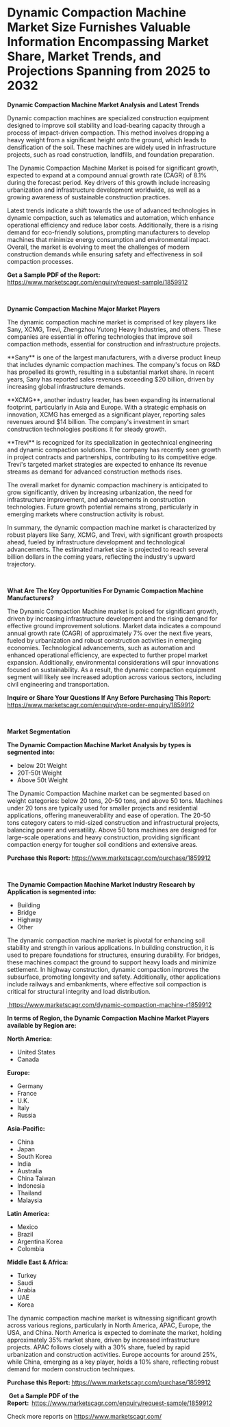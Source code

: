 <p><h1>Dynamic Compaction Machine Market Size Furnishes Valuable Information Encompassing Market Share, Market Trends, and Projections Spanning from 2025 to 2032</h1></p><p><strong>Dynamic Compaction Machine Market Analysis and Latest Trends</strong></p>
<p><p>Dynamic compaction machines are specialized construction equipment designed to improve soil stability and load-bearing capacity through a process of impact-driven compaction. This method involves dropping a heavy weight from a significant height onto the ground, which leads to densification of the soil. These machines are widely used in infrastructure projects, such as road construction, landfills, and foundation preparation.</p><p>The Dynamic Compaction Machine Market is poised for significant growth, expected to expand at a compound annual growth rate (CAGR) of 8.1% during the forecast period. Key drivers of this growth include increasing urbanization and infrastructure development worldwide, as well as a growing awareness of sustainable construction practices. </p><p>Latest trends indicate a shift towards the use of advanced technologies in dynamic compaction, such as telematics and automation, which enhance operational efficiency and reduce labor costs. Additionally, there is a rising demand for eco-friendly solutions, prompting manufacturers to develop machines that minimize energy consumption and environmental impact. Overall, the market is evolving to meet the challenges of modern construction demands while ensuring safety and effectiveness in soil compaction processes.</p></p>
<p><strong>Get a Sample PDF of the Report:&nbsp;</strong> <a href="https://www.marketscagr.com/enquiry/request-sample/1859912?utm_campaign=3127&utm_medium=2&utm_source=Github&utm_content=ia&utm_term=11042025&utm_id=dynamic-compaction-machine">https://www.marketscagr.com/enquiry/request-sample/1859912</a></p>
<p>&nbsp;</p>
<p><strong>Dynamic Compaction Machine Major Market Players</strong></p>
<p><p>The dynamic compaction machine market is comprised of key players like Sany, XCMG, Trevi, Zhengzhou Yutong Heavy Industries, and others. These companies are essential in offering technologies that improve soil compaction methods, essential for construction and infrastructure projects.</p><p>**Sany** is one of the largest manufacturers, with a diverse product lineup that includes dynamic compaction machines. The company's focus on R&D has propelled its growth, resulting in a substantial market share. In recent years, Sany has reported sales revenues exceeding $20 billion, driven by increasing global infrastructure demands.</p><p>**XCMG**, another industry leader, has been expanding its international footprint, particularly in Asia and Europe. With a strategic emphasis on innovation, XCMG has emerged as a significant player, reporting sales revenues around $14 billion. The company's investment in smart construction technologies positions it for steady growth.</p><p>**Trevi** is recognized for its specialization in geotechnical engineering and dynamic compaction solutions. The company has recently seen growth in project contracts and partnerships, contributing to its competitive edge. Trevi's targeted market strategies are expected to enhance its revenue streams as demand for advanced construction methods rises.</p><p>The overall market for dynamic compaction machinery is anticipated to grow significantly, driven by increasing urbanization, the need for infrastructure improvement, and advancements in construction technologies. Future growth potential remains strong, particularly in emerging markets where construction activity is robust.</p><p>In summary, the dynamic compaction machine market is characterized by robust players like Sany, XCMG, and Trevi, with significant growth prospects ahead, fueled by infrastructure development and technological advancements. The estimated market size is projected to reach several billion dollars in the coming years, reflecting the industry's upward trajectory.</p></p>
<p>&nbsp;</p>
<p><strong>What Are The Key Opportunities For Dynamic Compaction Machine Manufacturers?</strong></p>
<p><p>The Dynamic Compaction Machine market is poised for significant growth, driven by increasing infrastructure development and the rising demand for effective ground improvement solutions. Market data indicates a compound annual growth rate (CAGR) of approximately 7% over the next five years, fueled by urbanization and robust construction activities in emerging economies. Technological advancements, such as automation and enhanced operational efficiency, are expected to further propel market expansion. Additionally, environmental considerations will spur innovations focused on sustainability. As a result, the dynamic compaction equipment segment will likely see increased adoption across various sectors, including civil engineering and transportation.</p></p>
<p><strong>Inquire or Share Your Questions If Any Before Purchasing This Report:</strong> <a href="https://www.marketscagr.com/enquiry/pre-order-enquiry/1859912?utm_campaign=3127&utm_medium=2&utm_source=Github&utm_content=ia&utm_term=11042025&utm_id=dynamic-compaction-machine">https://www.marketscagr.com/enquiry/pre-order-enquiry/1859912</a></p>
<p>&nbsp;</p>
<p><strong>Market Segmentation</strong></p>
<p><strong>The Dynamic Compaction Machine Market Analysis by types is segmented into:</strong></p>
<p><ul><li>below 20t Weight</li><li>20T-50t Weight</li><li>Above 50t Weight</li></ul></p>
<p><p>The Dynamic Compaction Machine market can be segmented based on weight categories: below 20 tons, 20-50 tons, and above 50 tons. Machines under 20 tons are typically used for smaller projects and residential applications, offering maneuverability and ease of operation. The 20-50 tons category caters to mid-sized construction and infrastructural projects, balancing power and versatility. Above 50 tons machines are designed for large-scale operations and heavy construction, providing significant compaction energy for tougher soil conditions and extensive areas.</p></p>
<p><strong>Purchase this Report:&nbsp;</strong><a href="https://www.marketscagr.com/purchase/1859912?utm_campaign=3127&utm_medium=2&utm_source=Github&utm_content=ia&utm_term=11042025&utm_id=dynamic-compaction-machine">https://www.marketscagr.com/purchase/1859912</a></p>
<p>&nbsp;</p>
<p><strong>The Dynamic Compaction Machine Market Industry Research by Application is segmented into:</strong></p>
<p><ul><li>Building</li><li>Bridge</li><li>Highway</li><li>Other</li></ul></p>
<p><p>The dynamic compaction machine market is pivotal for enhancing soil stability and strength in various applications. In building construction, it is used to prepare foundations for structures, ensuring durability. For bridges, these machines compact the ground to support heavy loads and minimize settlement. In highway construction, dynamic compaction improves the subsurface, promoting longevity and safety. Additionally, other applications include railways and embankments, where effective soil compaction is critical for structural integrity and load distribution.</p></p>
<p><a href="https://www.marketscagr.com/dynamic-compaction-machine-r1859912?utm_campaign=3127&utm_medium=2&utm_source=Github&utm_content=ia&utm_term=11042025&utm_id=dynamic-compaction-machine">&nbsp;https://www.marketscagr.com/dynamic-compaction-machine-r1859912</a></p>
<p><strong>In terms of Region, the Dynamic Compaction Machine Market Players available by Region are:</strong></p>
<p>
    <p> <strong> North America: </strong>
        <ul>
            <li>United States</li>
            <li>Canada</li>
        </ul>
        </p> 
    <p> <strong> Europe: </strong>
        <ul>
            <li>Germany</li>
            <li>France</li>
            <li>U.K.</li>
            <li>Italy</li>
            <li>Russia</li>
        </ul>
        </p> 
    <p> <strong> Asia-Pacific: </strong>
        <ul>
            <li>China</li>
            <li>Japan</li>
            <li>South Korea</li>
            <li>India</li>
            <li>Australia</li>
            <li>China Taiwan</li>
            <li>Indonesia</li>
            <li>Thailand</li>
            <li>Malaysia</li>
        </ul>
        </p> 
    <p> <strong> Latin America: </strong>
        <ul>
            <li>Mexico</li>
            <li>Brazil</li>
            <li>Argentina Korea</li>
            <li>Colombia</li>
        </ul>
        </p> 
    <p> <strong> Middle East & Africa: </strong>
        <ul>
            <li>Turkey</li>
            <li>Saudi</li>
            <li>Arabia</li>
            <li>UAE</li>
            <li>Korea</li>
        </ul>
    </p>
    </p>
<p><p>The dynamic compaction machine market is witnessing significant growth across various regions, particularly in North America, APAC, Europe, the USA, and China. North America is expected to dominate the market, holding approximately 35% market share, driven by increased infrastructure projects. APAC follows closely with a 30% share, fueled by rapid urbanization and construction activities. Europe accounts for around 25%, while China, emerging as a key player, holds a 10% share, reflecting robust demand for modern construction techniques.</p></p>
<p><strong>Purchase this Report: </strong><a href="https://www.marketscagr.com/purchase/1859912?utm_campaign=3127&utm_medium=2&utm_source=Github&utm_content=ia&utm_term=11042025&utm_id=dynamic-compaction-machine">https://www.marketscagr.com/purchase/1859912</a></p>
<p>&nbsp;<strong>Get a Sample PDF of the Report:&nbsp;&nbsp;</strong><a href="https://www.marketscagr.com/enquiry/request-sample/1859912?utm_campaign=3127&utm_medium=2&utm_source=Github&utm_content=ia&utm_term=11042025&utm_id=dynamic-compaction-machine">https://www.marketscagr.com/enquiry/request-sample/1859912</a></p>
<p><strong></strong></p>
<p>Check more reports on <a href="https://www.marketscagr.com/?utm_campaign=3127&utm_medium=2&utm_source=Github&utm_content=ia&utm_term=11042025&utm_id=dynamic-compaction-machine">https://www.marketscagr.com/</a></p>